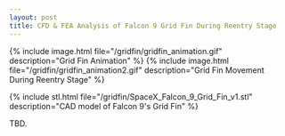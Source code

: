 ```yaml
---
layout: post
title: CFD & FEA Analysis of Falcon 9 Grid Fin During Reentry Stage
---
```

{% include image.html file="/gridfin/gridfin_animation.gif" description="Grid Fin Animation" %}
{% include image.html file="/gridfin/gridfin_animation2.gif" description="Grid Fin Movement During Reentry Stage" %}

{% include stl.html file="/gridfin/SpaceX_Falcon_9_Grid_Fin_v1.stl" description="CAD model of Falcon 9's Grid Fin" %}

TBD.
